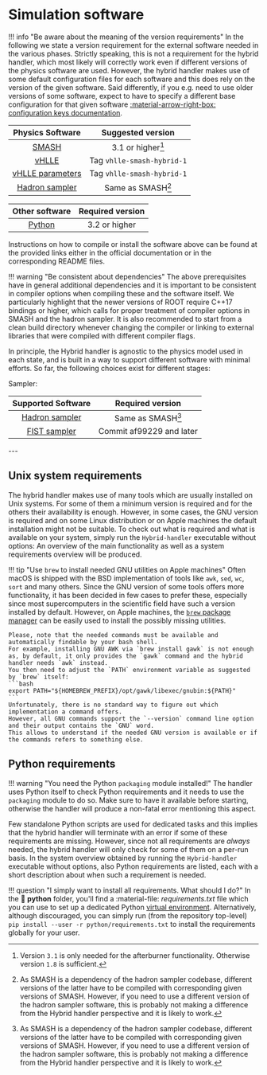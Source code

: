 # Simulation software

!!! info "Be aware about the meaning of the version requirements"
    In the following we state a version requirement for the external software needed in the various phases.
    Strictly speaking, this is not a requirement for the hybrid handler, which most likely will correctly work even if different versions of the physics software are used.
    However, the hybrid handler makes use of some default configuration files for each software and this does rely on the version of the given software.
    Said differently, if you e.g. need to use older versions of some software, expect to have to specify a different base configuration for that given software [:material-arrow-right-box: configuration keys documentation](configuration_file.md#Config-file).

<div class="grid" markdown>
<div class="center-table" markdown>

| Physics Software | Suggested version |
| :--------------: | :---------------: |
| [SMASH](https://github.com/smash-transport/smash) | 3.1 or higher[^1] |
| [vHLLE](https://github.com/yukarpenko/vhlle) | Tag `vhlle-smash-hybrid-1` |
| [vHLLE parameters](https://github.com/yukarpenko/vhlle_params) | Tag `vhlle-smash-hybrid-1` |
| [Hadron sampler](https://github.com/smash-transport/smash-hadron-sampler) | Same as SMASH[^2] |

</div>
<div class="center-table" markdown>

| Other software | Required version |
| :------------: | :--------------: |
| [Python](https://www.python.org) | 3.2 or higher |

</div>
</div>

[^1]: Version `3.1` is only needed for the afterburner functionality. Otherwise version `1.8` is sufficient.
[^2]:
    As SMASH is a dependency of the hadron sampler codebase, different versions of the latter have to be compiled with corresponding given versions of SMASH.
    However, if you need to use a different version of the hadron sampler software, this is probably not making a difference from the Hybrid handler perspective and it is likely to work.

Instructions on how to compile or install the software above can be found at the provided links either in the official documentation or in the corresponding README files.

!!! warning "Be consistent about dependencies"
    The above prerequisites have in general additional dependencies and it is important to be consistent in compiler options when compiling these and the software itself.
    We particularly highlight that the newer versions of ROOT require C++17 bindings or higher, which calls for proper treatment of compiler options in SMASH and the hadron sampler.
    It is also recommended to start from a clean build directory whenever changing the compiler or linking to external libraries that were compiled with different compiler flags.

In principle, the Hybrid handler is agnostic to the physics model used in each state, and is built in a way to support different software with minimal efforts. So far, the following choices exist for different stages:

Sampler:
<div class="center-table" markdown>

| Supported Software | Required version |
| :------------: | :--------------: |
| [Hadron sampler](https://github.com/smash-transport/smash-hadron-sampler) | Same as SMASH[^2] |
| [FIST sampler](https://github.com/vlvovch/fist-sampler) | Commit af99229 and later |

</div>
---

## Unix system requirements

The hybrid handler makes use of many tools which are usually installed on Unix systems.
For some of them a minimum version is required and for the others their availability is enough.
However, in some cases, the GNU version is required and on some Linux distribution or on Apple machines the default installation might not be suitable.
To check out what is required and what is available on your system, simply run the `Hybrid-handler` executable without options: An overview of the main functionality as well as a system requirements overview will be produced.

!!! tip "Use `brew` to install needed GNU utilities on Apple machines"
    Often macOS is shipped with the BSD implementation of tools like `awk`, `sed`, `wc`, `sort` and many others.
    Since the GNU version of some tools offers more functionality, it has been decided in few cases to prefer these, especially since most supercomputers in the scientific field have such a version installed by default.
    However, on Apple machines, the [`brew` package manager](https://brew.sh) can be easily used to install the possibly missing utilities.

    Please, note that the needed commands must be available and automatically findable by your bash shell.
    For example, installing GNU AWK via `brew install gawk` is not enough as, by default, it only provides the `gawk` command and the hybrid handler needs `awk` instead.
    You then need to adjust the `PATH` environment variable as suggested by `brew` itself:
    ```bash
    export PATH="${HOMEBREW_PREFIX}/opt/gawk/libexec/gnubin:${PATH}"
    ```
    Unfortunately, there is no standard way to figure out which implementation a command offers.
    However, all GNU commands support the `--version` command line option and their output contains the `GNU` word.
    This allows to understand if the needed GNU version is available or if the commands refers to something else.

## Python requirements

!!! warning "You need the Python `packaging` module installed!"
    The handler uses Python itself to check Python requirements and it needs to use the `packaging` module to do so.
    Make sure to have it available before starting, otherwise the handler will produce a non-fatal error mentioning this aspect.

Few standalone Python scripts are used for dedicated tasks and this implies that the hybrid handler will terminate with an error if some of these requirements are missing.
However, since not all requirements are *always* needed, the hybrid handler will only check for some of them on a per-run basis.
In the system overview obtained by running the `Hybrid-handler` executable without options, also Python requirements are listed, each with a short description about when such a requirement is needed.

!!! question "I simply want to install all requirements. What should I do?"
    In the :file_folder: **python** folder, you'll find a :material-file: *requirements.txt* file which you can use to set up a dedicated Python [virtual environment](https://docs.python.org/3/tutorial/venv.html).
    Alternatively, although discouraged, you can simply run (from the repository top-level)
    ```
    pip install --user -r python/requirements.txt
    ```
    to install the requirements globally for your user.
